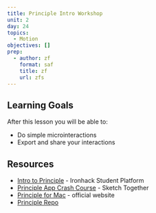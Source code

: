 ```yaml
---
title: Principle Intro Workshop
unit: 2
day: 24
topics:
  - Motion
objectives: []
prep:
  - author: zf
    format: saf
    title: zf
    url: zfs
---
```

## Learning Goals

After this lesson you will be able to:

* Do simple microinteractions
* Export and share your interactions

## Resources

* [Intro to Principle](http://learn.ironhack.com/#/learning_unit/7542) - Ironhack Student Platform 
* [Principle App Crash Course](https://www.youtube.com/playlist?list=PLWlUJU11tp4deQOnSFNn_ekpS9GA5_7yP) - Sketch Together
* [Principle for Mac](https://principleformac.com/index.html) - official website
* [Principle Repo](http://principlerepo.com/)
